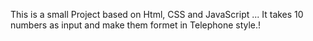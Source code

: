 This is a small Project based on Html, CSS and JavaScript ...
It takes 10 numbers as input and make them formet in Telephone style.!
